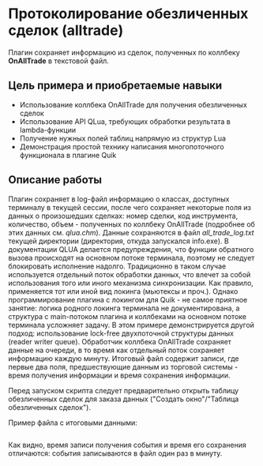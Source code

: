 # Протоколирование обезличенных сделок (alltrade) #

Плагин сохраняет информацию из сделок, полученных по коллбеку **OnAllTrade** в текстовой файл.


## Цель примера и приобретаемые навыки ##
 * Использование коллбека OnAllTrade для получения обезличенных сделок
 * Использование API QLua, требующих обработки результата в lambda-функции
 * Получение нужных полей таблиц напрямую из структур Lua
 * Демонстрация простой технику написания многопоточного функционала в плагине Quik

## Описание работы ##

Плагин сохраняет в log-файл информацию о классах, доступных терминалу в текущей сессии, после чего сохраняет некоторые поля из данных о произошедших сделках: номер сделки, код инструмента, количество, объем -
полученных по коллбеку OnAllTrade (подробнее об этих данных см. *qlua.chm*). Данные сохраняются в файл *all_trade_log.txt*
текущей директории (директория, откуда запускался info.exe). В документации QLUA делается предупреждения, что
функции обратного вызова происходят на основном потоке терминала, поэтому не следует блокировать исполнение надолго.
Традиционно в таком случае используется отдельный поток обработки данных, что влечет за собой использования того или иного
механизма синхронизации. Как правило, применяется тот или иной вид локинга (мьютексы и проч.). Однако программирование плагина
с локингом для Quik - не самое приятное занятие: логика родного локинга терминала не документирована, а структура с main-потоком плагина и коллбеками на основном потоке терминала усложняет задачу. В этом примере
демонстрируется другой подход: использование lock-free двухпоточной структуры данных (reader writer queue).
Обработчик коллбека OnAllTrade сохраняет данные на очереди, в то время как отдельный поток сохраняет информацию каждую минуту.
Итоговый файл содержит записи, где первые два поля, предшествующие данным из торговой системы - время
получения информации и время сохранения информации.

Перед запуском скрипта следует предварительно открыть таблицу обезличенных сделок для заказа данных ("Создать окно"/"Таблица обезличенных сделок").

Пример файла с итоговыми данными:
```

```

Как видно, время записи получения события и время его сохранения отличаются: события записываются в файл один раз в минуту.
